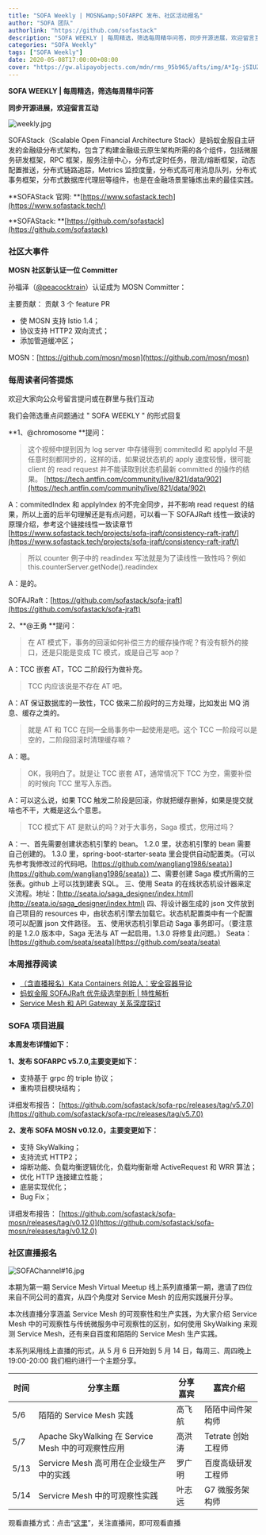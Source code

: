```yaml
---
title: "SOFA Weekly | MOSN&amp;SOFARPC 发布、社区活动报名"
author: "SOFA 团队"
authorlink: "https://github.com/sofastack"
description: "SOFA WEEKLY | 每周精选，筛选每周精华问答，同步开源进展，欢迎留言互动。"
categories: "SOFA Weekly"
tags: ["SOFA Weekly"]
date: 2020-05-08T17:00:00+08:00
cover: "https://gw.alipayobjects.com/mdn/rms_95b965/afts/img/A*Ig-jSIUZWx0AAAAAAAAAAAAAARQnAQ"
---
```


**SOFA WEEKLY | 每周精选，筛选每周精华问答**

**同步开源进展，欢迎留言互动**

![weekly.jpg](https://gw.alipayobjects.com/mdn/rms_95b965/afts/img/A*ARgKS6SuU7YAAAAAAAAAAAAAARQnAQ)

SOFAStack（Scalable Open Financial Architecture Stack）是蚂蚁金服自主研发的金融级分布式架构，包含了构建金融级云原生架构所需的各个组件，包括微服务研发框架，RPC 框架，服务注册中心，分布式定时任务，限流/熔断框架，动态配置推送，分布式链路追踪，Metrics 监控度量，分布式高可用消息队列，分布式事务框架，分布式数据库代理层等组件，也是在金融场景里锤炼出来的最佳实践。

**SOFAStack 官网: **[https://www.sofastack.tech](https://www.sofastack.tech/)

**SOFAStack: **[https://github.com/sofastack](https://github.com/sofastack)

### 社区大事件

**MOSN 社区新认证一位 Committer**

孙福泽（[@peacocktrain](https://github.com/peacocktrain)）认证成为 MOSN Committer：

主要贡献： 贡献 3 个 feature PR

- 使 MOSN 支持 Istio 1.4；
- 协议支持 HTTP2 双向流式；
- 添加管道缓冲区；

MOSN：[https://github.com/mosn/mosn](https://github.com/mosn/mosn)


### 每周读者问答提炼

欢迎大家向公众号留言提问或在群里与我们互动

我们会筛选重点问题通过 " SOFA WEEKLY " 的形式回复

**1、@chromosome **提问：

> 这个视频中提到因为 log server 中存储得到 commitedId 和 applyId 不是任意时刻都同步的，这样的话，如果说状态机的 apply 速度较慢，很可能 client 的 read request 并不能读取到状态机最新 committed 的操作的结果。
> [https://tech.antfin.com/community/live/821/data/902](https://tech.antfin.com/community/live/821/data/902)

A：commitedIndex 和 applyIndex 的不完全同步，并不影响 read request 的结果，所以上面的后半句理解还是有点问题，可以看一下 SOFAJRaft 线性一致读的原理介绍，参考这个链接线性一致读章节 [https://www.sofastack.tech/projects/sofa-jraft/consistency-raft-jraft/](https://www.sofastack.tech/projects/sofa-jraft/consistency-raft-jraft/)

> 所以 counter 例子中的 readindex 写法就是为了读线性一致性吗？例如 this.counterServer.getNode().readindex

A：是的。

SOFAJRaft：[https://github.com/sofastack/sofa-jraft](https://github.com/sofastack/sofa-jraft)

2、**@王勇 **提问：

> 在 AT 模式下，事务的回滚如何补偿三方的缓存操作呢？有没有额外的接口，还是只能是变成 TC 模式，或是自己写 aop？

A：TCC 嵌套 AT，TCC 二阶段行为做补充。

> TCC 内应该说是不存在 AT 吧。

A：AT 保证数据库的一致性，TCC 做来二阶段时的三方处理，比如发出 MQ 消息、缓存之类的。

> 就是 AT 和 TCC 在同一全局事务中一起使用是吧。这个 TCC 一阶段可以是空的，二阶段回滚时清理缓存嘛？

A：嗯。

> OK，我明白了。就是让 TCC 嵌套 AT，通常情况下 TCC 为空，需要补偿的时候向 TCC 里写入东西。

A：可以这么说，如果 TCC 触发二阶段是回滚，你就把缓存删掉，如果是提交就啥也不干，大概是这么个意思。

> TCC 模式下 AT 是默认的吗？对于大事务，Saga 模式，您用过吗？

A：一、首先需要创建状态机引擎的 bean。
1.2.0 里，状态机引擎的 bean 需要自己创建的。
1.3.0 里，spring-boot-starter-seata 里会提供自动配置类。（可以先参考我修改过的代码吧。[https://github.com/wangliang1986/seata）](https://github.com/wangliang1986/seata）)
二、需要创建 Saga 模式所需的三张表。github 上可以找到建表 SQL。
三、使用 Seata 的在线状态机设计器来定义流程。地址：[http://seata.io/saga_designer/index.html](http://seata.io/saga_designer/index.html)
四、将设计器生成的 json 文件放到自己项目的 resources 中，由状态机引擎去加载它。状态机配置类中有一个配置项可以配置 json 文件路径。
五、使用状态机引擎启动 Saga 事务即可。（要注意的是 1.2.0 版本中，Saga 无法与 AT 一起启用。1.3.0 将修复此问题。）
Seata：[https://github.com/seata/seata](https://github.com/seata/seata)

### 本周推荐阅读

- [（含直播报名）Kata Containers 创始人：安全容器导论](/blog/kata-container-introduction-to-safe-containers/)
- [蚂蚁金服 SOFAJRaft 优先级选举剖析 | 特性解析](/blog/sofa-jraft-priority-election/)
- [Service Mesh 和 API Gateway 关系深度探讨](/blog/service-mesh-api-gateway-in-depth-discussion-of-relationships/)

### SOFA 项目进展

**本周发布详情如下：**

**1、发布 SOFARPC v5.7.0,主要变更如下：**

- 支持基于 grpc 的 triple 协议；
- 重构项目模块结构；

详细发布报告：
[https://github.com/sofastack/sofa-rpc/releases/tag/v5.7.0](https://github.com/sofastack/sofa-rpc/releases/tag/v5.7.0)


**2、发布 SOFA MOSN v0.12.0，主要变更如下：**

- 支持 SkyWalking；
- 支持流式 HTTP2；
- 熔断功能、负载均衡逻辑优化，负载均衡新增 ActiveRequest 和 WRR 算法；
- 优化 HTTP 连接建立性能；
- 底层实现优化；
- Bug Fix；

详细发布报告：
[https://github.com/sofastack/sofa-mosn/releases/tag/v0.12.0](https://github.com/sofastack/sofa-mosn/releases/tag/v0.12.0)

### 社区直播报名

![SOFAChannel#16.jpg](https://cdn.nlark.com/yuque/0/2020/jpeg/226702/1587728387529-17191abc-9201-464f-ac0e-488668850c2c.jpeg)

本期为第一期 Service Mesh Virtual Meetup 线上系列直播第一期，邀请了四位来自不同公司的嘉宾，从四个角度对 Service Mesh 的应用实践展开分享。

本次线直播分享涵盖 Service Mesh 的可观察性和生产实践，为大家介绍 Service Mesh 中的可观察性与传统微服务中可观察性的区别，如何使用 SkyWalking 来观测 Service Mesh，还有来自百度和陌陌的 Service Mesh 生产实践。

本系列采用线上直播的形式，从 5 月 6 日开始到 5 月 14 日，每周三、周四晚上  19:00-20:00 我们相约进行一个主题分享。


| 时间 | 分享主题 | 分享嘉宾 | 嘉宾介绍 |
| --- | --- | --- | --- |
| 5/6 | 陌陌的 Service Mesh 实践 | 高飞航 | 陌陌中间件架构师 |
| 5/7 | Apache SkyWalking 在 Service Mesh 中的可观察性应用 | 高洪涛 | Tetrate 创始工程师 |
| 5/13 | Servicre Mesh 高可用在企业级生产中的实践 | 罗广明 | 百度高级研发工程师 |
| 5/14 | Servicre Mesh 中的可观察性实践 | 叶志远 | G7 微服务架构师 |

观看直播方式：点击“[这里](https://live.bilibili.com/21954520)”，关注直播间，即可观看直播
